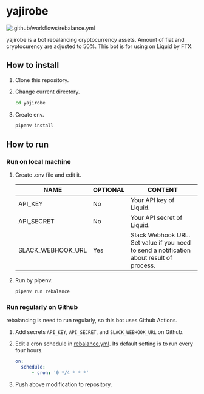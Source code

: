 # yajirobe

![.github/workflows/rebalance.yml](https://github.com/mitsutoshi/yajirobe/workflows/.github/workflows/rebalance.yml/badge.svg)

yajirobe is a bot rebalancing cryptocurrency assets.
Amount of fiat and cryptocurency are adjusted to 50%. This bot is for using on Liquid by FTX.

## How to install

1. Clone this repository.

2. Change current directory.

    ```sh
    cd yajirobe
    ```

3. Create env.

    ```sh
    pipenv install
    ```

## How to run

### Run on local machine

1. Create .env file and edit it.

    |NAME|OPTIONAL|CONTENT|
    |---|---|---|
    |API_KEY|No|Your API key of Liquid.|
    |API_SECRET|No|Your API secret of Liquid.|
    |SLACK_WEBHOOK_URL|Yes|Slack Webhook URL. Set value if you need to send a notification about result of process.|

2. Run by pipenv.

    ```sh
    pipenv run rebalance
    ```

### Run regularly on Github

rebalancing is need to run regularly, so this bot uses Github Actions.

1. Add secrets `API_KEY`, `API_SECRET`, and `SLACK_WEBHOOK_URL` on Github.

2. Edit a cron schedule in [rebalance.yml](.github/workflows/rebalance.yml). Its default setting is to run every four hours.

    ```yml
    on: 
      schedule:
          - cron: '0 */4 * * *'
    ```

3. Push above modification to repository.

